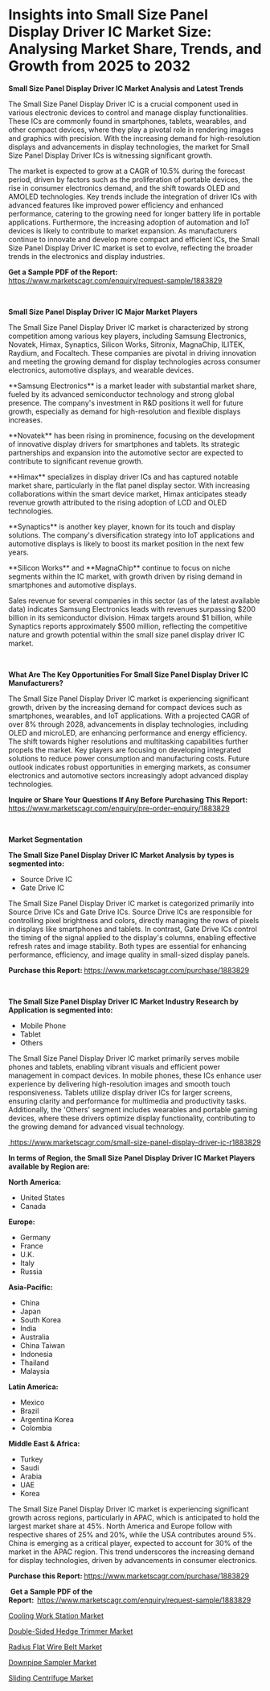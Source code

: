 <p><h1>Insights into Small Size Panel Display Driver IC Market Size: Analysing Market Share, Trends, and Growth from 2025 to 2032</h1></p><p><strong>Small Size Panel Display Driver IC Market Analysis and Latest Trends</strong></p>
<p><p>The Small Size Panel Display Driver IC is a crucial component used in various electronic devices to control and manage display functionalities. These ICs are commonly found in smartphones, tablets, wearables, and other compact devices, where they play a pivotal role in rendering images and graphics with precision. With the increasing demand for high-resolution displays and advancements in display technologies, the market for Small Size Panel Display Driver ICs is witnessing significant growth.</p><p>The market is expected to grow at a CAGR of 10.5% during the forecast period, driven by factors such as the proliferation of portable devices, the rise in consumer electronics demand, and the shift towards OLED and AMOLED technologies. Key trends include the integration of driver ICs with advanced features like improved power efficiency and enhanced performance, catering to the growing need for longer battery life in portable applications. Furthermore, the increasing adoption of automation and IoT devices is likely to contribute to market expansion. As manufacturers continue to innovate and develop more compact and efficient ICs, the Small Size Panel Display Driver IC market is set to evolve, reflecting the broader trends in the electronics and display industries.</p></p>
<p><strong>Get a Sample PDF of the Report:&nbsp;</strong> <a href="https://www.marketscagr.com/enquiry/request-sample/1883829?utm_campaign=1166&utm_medium=2&utm_source=Github&utm_content=ia&utm_term=28022025&utm_id=small-size-panel-display-driver-ic">https://www.marketscagr.com/enquiry/request-sample/1883829</a></p>
<p>&nbsp;</p>
<p><strong>Small Size Panel Display Driver IC Major Market Players</strong></p>
<p><p>The Small Size Panel Display Driver IC market is characterized by strong competition among various key players, including Samsung Electronics, Novatek, Himax, Synaptics, Silicon Works, Sitronix, MagnaChip, ILITEK, Raydium, and Focaltech. These companies are pivotal in driving innovation and meeting the growing demand for display technologies across consumer electronics, automotive displays, and wearable devices.</p><p>**Samsung Electronics** is a market leader with substantial market share, fueled by its advanced semiconductor technology and strong global presence. The company's investment in R&D positions it well for future growth, especially as demand for high-resolution and flexible displays increases.</p><p>**Novatek** has been rising in prominence, focusing on the development of innovative display drivers for smartphones and tablets. Its strategic partnerships and expansion into the automotive sector are expected to contribute to significant revenue growth.</p><p>**Himax** specializes in display driver ICs and has captured notable market share, particularly in the flat panel display sector. With increasing collaborations within the smart device market, Himax anticipates steady revenue growth attributed to the rising adoption of LCD and OLED technologies.</p><p>**Synaptics** is another key player, known for its touch and display solutions. The company's diversification strategy into IoT applications and automotive displays is likely to boost its market position in the next few years.</p><p>**Silicon Works** and **MagnaChip** continue to focus on niche segments within the IC market, with growth driven by rising demand in smartphones and automotive displays.</p><p>Sales revenue for several companies in this sector (as of the latest available data) indicates Samsung Electronics leads with revenues surpassing $200 billion in its semiconductor division. Himax targets around $1 billion, while Synaptics reports approximately $500 million, reflecting the competitive nature and growth potential within the small size panel display driver IC market.</p></p>
<p>&nbsp;</p>
<p><strong>What Are The Key Opportunities For Small Size Panel Display Driver IC Manufacturers?</strong></p>
<p><p>The Small Size Panel Display Driver IC market is experiencing significant growth, driven by the increasing demand for compact devices such as smartphones, wearables, and IoT applications. With a projected CAGR of over 8% through 2028, advancements in display technologies, including OLED and microLED, are enhancing performance and energy efficiency. The shift towards higher resolutions and multitasking capabilities further propels the market. Key players are focusing on developing integrated solutions to reduce power consumption and manufacturing costs. Future outlook indicates robust opportunities in emerging markets, as consumer electronics and automotive sectors increasingly adopt advanced display technologies.</p></p>
<p><strong>Inquire or Share Your Questions If Any Before Purchasing This Report:</strong> <a href="https://www.marketscagr.com/enquiry/pre-order-enquiry/1883829?utm_campaign=1166&utm_medium=2&utm_source=Github&utm_content=ia&utm_term=28022025&utm_id=small-size-panel-display-driver-ic">https://www.marketscagr.com/enquiry/pre-order-enquiry/1883829</a></p>
<p>&nbsp;</p>
<p><strong>Market Segmentation</strong></p>
<p><strong>The Small Size Panel Display Driver IC Market Analysis by types is segmented into:</strong></p>
<p><ul><li>Source Drive IC</li><li>Gate Drive IC</li></ul></p>
<p><p>The Small Size Panel Display Driver IC market is categorized primarily into Source Drive ICs and Gate Drive ICs. Source Drive ICs are responsible for controlling pixel brightness and colors, directly managing the rows of pixels in displays like smartphones and tablets. In contrast, Gate Drive ICs control the timing of the signal applied to the display's columns, enabling effective refresh rates and image stability. Both types are essential for enhancing performance, efficiency, and image quality in small-sized display panels.</p></p>
<p><strong>Purchase this Report:&nbsp;</strong><a href="https://www.marketscagr.com/purchase/1883829?utm_campaign=1166&utm_medium=2&utm_source=Github&utm_content=ia&utm_term=28022025&utm_id=small-size-panel-display-driver-ic">https://www.marketscagr.com/purchase/1883829</a></p>
<p>&nbsp;</p>
<p><strong>The Small Size Panel Display Driver IC Market Industry Research by Application is segmented into:</strong></p>
<p><ul><li>Mobile Phone</li><li>Tablet</li><li>Others</li></ul></p>
<p><p>The Small Size Panel Display Driver IC market primarily serves mobile phones and tablets, enabling vibrant visuals and efficient power management in compact devices. In mobile phones, these ICs enhance user experience by delivering high-resolution images and smooth touch responsiveness. Tablets utilize display driver ICs for larger screens, ensuring clarity and performance for multimedia and productivity tasks. Additionally, the 'Others' segment includes wearables and portable gaming devices, where these drivers optimize display functionality, contributing to the growing demand for advanced visual technology.</p></p>
<p><a href="https://www.marketscagr.com/small-size-panel-display-driver-ic-r1883829?utm_campaign=1166&utm_medium=2&utm_source=Github&utm_content=ia&utm_term=28022025&utm_id=small-size-panel-display-driver-ic">&nbsp;https://www.marketscagr.com/small-size-panel-display-driver-ic-r1883829</a></p>
<p><strong>In terms of Region, the Small Size Panel Display Driver IC Market Players available by Region are:</strong></p>
<p>
    <p> <strong> North America: </strong>
        <ul>
            <li>United States</li>
            <li>Canada</li>
        </ul>
        </p> 
    <p> <strong> Europe: </strong>
        <ul>
            <li>Germany</li>
            <li>France</li>
            <li>U.K.</li>
            <li>Italy</li>
            <li>Russia</li>
        </ul>
        </p> 
    <p> <strong> Asia-Pacific: </strong>
        <ul>
            <li>China</li>
            <li>Japan</li>
            <li>South Korea</li>
            <li>India</li>
            <li>Australia</li>
            <li>China Taiwan</li>
            <li>Indonesia</li>
            <li>Thailand</li>
            <li>Malaysia</li>
        </ul>
        </p> 
    <p> <strong> Latin America: </strong>
        <ul>
            <li>Mexico</li>
            <li>Brazil</li>
            <li>Argentina Korea</li>
            <li>Colombia</li>
        </ul>
        </p> 
    <p> <strong> Middle East & Africa: </strong>
        <ul>
            <li>Turkey</li>
            <li>Saudi</li>
            <li>Arabia</li>
            <li>UAE</li>
            <li>Korea</li>
        </ul>
    </p>
    </p>
<p><p>The Small Size Panel Display Driver IC market is experiencing significant growth across regions, particularly in APAC, which is anticipated to hold the largest market share at 45%. North America and Europe follow with respective shares of 25% and 20%, while the USA contributes around 5%. China is emerging as a critical player, expected to account for 30% of the market in the APAC region. This trend underscores the increasing demand for display technologies, driven by advancements in consumer electronics.</p></p>
<p><strong>Purchase this Report: </strong><a href="https://www.marketscagr.com/purchase/1883829?utm_campaign=1166&utm_medium=2&utm_source=Github&utm_content=ia&utm_term=28022025&utm_id=small-size-panel-display-driver-ic">https://www.marketscagr.com/purchase/1883829</a></p>
<p>&nbsp;<strong>Get a Sample PDF of the Report:&nbsp;&nbsp;</strong><a href="https://www.marketscagr.com/enquiry/request-sample/1883829?utm_campaign=1166&utm_medium=2&utm_source=Github&utm_content=ia&utm_term=28022025&utm_id=small-size-panel-display-driver-ic">https://www.marketscagr.com/enquiry/request-sample/1883829</a></p>
<p><strong></strong></p>
<p><p><a href="https://github.com/baatetoshda/Market-Research-Report-List-1/blob/main/cooling-work-station-market.md?utm_campaign=1166&utm_medium=2&utm_source=Github&utm_content=ia&utm_term=28022025&utm_id=small-size-panel-display-driver-ic">Cooling Work Station Market</a></p><p><a href="https://github.com/sutrejaron/Market-Research-Report-List-1/blob/main/double-sided-hedge-trimmer-market.md?utm_campaign=1166&utm_medium=2&utm_source=Github&utm_content=ia&utm_term=28022025&utm_id=small-size-panel-display-driver-ic">Double-Sided Hedge Trimmer Market</a></p><p><a href="https://github.com/siwerhommer97/Market-Research-Report-List-1/blob/main/radius-flat-wire-belt-market.md?utm_campaign=1166&utm_medium=2&utm_source=Github&utm_content=ia&utm_term=28022025&utm_id=small-size-panel-display-driver-ic">Radius Flat Wire Belt Market</a></p><p><a href="https://github.com/naingbiner7i/Market-Research-Report-List-1/blob/main/downpipe-sampler-market.md?utm_campaign=1166&utm_medium=2&utm_source=Github&utm_content=ia&utm_term=28022025&utm_id=small-size-panel-display-driver-ic">Downpipe Sampler Market</a></p><p><a href="https://github.com/bizeramusiar/Market-Research-Report-List-1/blob/main/sliding-centrifuge-market.md?utm_campaign=1166&utm_medium=2&utm_source=Github&utm_content=ia&utm_term=28022025&utm_id=small-size-panel-display-driver-ic">Sliding Centrifuge Market</a></p></p>